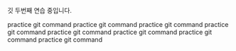 
깃 두번째 연습 중입니다.

practice git command
practice git command
practice git command
practice git command
practice git command
practice git command
practice git command
practice git command




